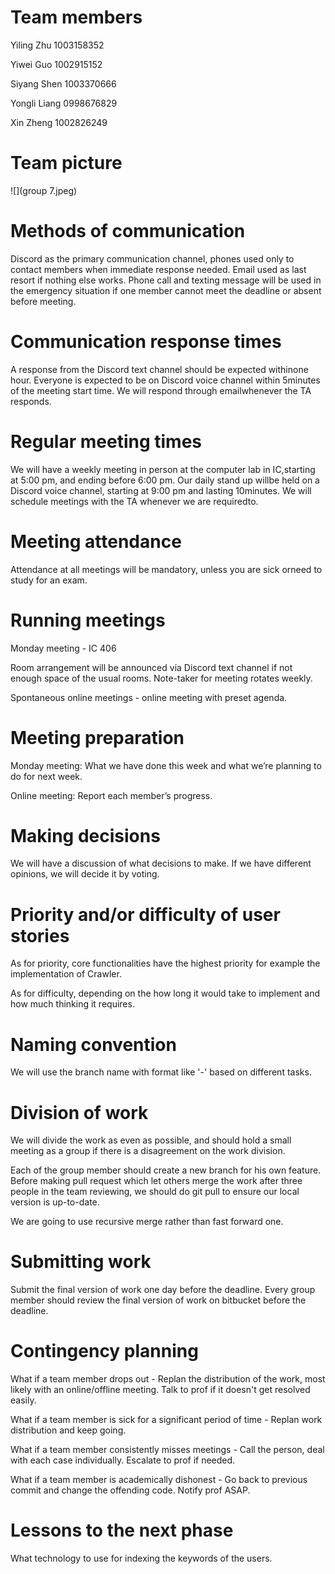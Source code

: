 # Team members

Yiling Zhu 1003158352

Yiwei Guo 1002915152

Siyang Shen 1003370666

Yongli Liang 0998676829

Xin Zheng 1002826249

# Team picture
![](group 7.jpeg)

# Methods of communication
Discord as the primary communication channel, phones used only to contact members when immediate response needed. Email used as last resort if nothing else works. Phone call and texting message will be used in the emergency situation if one member cannot meet the deadline or absent before meeting. 

# Communication response times
A​ ​response​ ​from​ ​the​ Discord ​text channel​ ​should​ ​be​ ​expected​ ​within​ ​one​ ​hour.​ ​Everyone​ ​is expected​ ​to​ ​be​ ​on​ Discord voice channel ​within​ ​5​ ​minutes​ ​of​ ​the​ ​meeting​ ​start​ ​time.​ ​We​ ​will​ ​respond​ ​through email​ ​whenever​ ​the​ ​TA​ ​responds.

# Regular meeting times
We​ ​will​ ​have​ ​a​ ​weekly​ ​meeting​ ​in​ ​person​ ​at​ ​the​ ​computer​ ​lab​ ​in​ ​IC,​ ​starting​ ​at​ ​5:00​ ​pm​,​ ​and​ ​ending​ ​before​ ​6:00​ ​pm.​ ​Our​ ​daily​ ​stand​ ​up​ ​will​ ​be​ ​held​ ​on​ ​a​ Discord voice channel, starting​ ​at​ ​9:00​ ​pm​ ​and​ ​lasting​ ​10​ ​minutes.​ ​We​ ​will​ ​schedule​ ​meetings​ ​with​ ​the​ ​TA​ ​whenever we​ ​are​ ​required​ ​to.

# Meeting attendance
Attendance​ ​at​ ​all​ ​meetings​ ​will​ ​be​ ​mandatory,​ ​unless​ ​you​ ​are​ ​sick​ ​or​ ​need​ ​to​ ​study​ ​for​ ​an exam.

# Running meetings
Monday meeting - IC 406

Room arrangement will be announced via Discord text channel if not enough space of the usual rooms. Note-taker for meeting rotates weekly.

Spontaneous online meetings - online meeting with preset agenda.

# Meeting preparation
Monday meeting: What we have done this week and what we’re planning to do for next week.

Online meeting: Report each member’s progress.

# Making decisions
We will have a discussion of what decisions to make. If we have different opinions, we will decide it by voting.

# Priority and/or difficulty  of user stories

As for priority, core functionalities have the highest priority for example the implementation of Crawler.

As for difficulty, depending on the how long it would take to implement and how much thinking it requires.

# Naming convention
We will use the branch name with format like '<action verb>-<work to be done>' based on different tasks.

# Division of work
We will divide the work as even as possible, and should hold a small meeting as a group if there is a disagreement on the work division.

Each of the group member should create a new branch for his own feature. Before making pull request which let others merge the work after three people in the team reviewing, we should do git pull to ensure our local version is up-to-date.

We are going to use recursive merge rather than fast forward one.

# Submitting work
Submit the final version of work one day before the deadline. Every group member should review the final version of work on bitbucket before the deadline.  

# Contingency planning
What if a team member drops out - Replan the distribution of the work, most likely with an online/offline meeting. Talk to prof if it doesn't get resolved easily.

What if a team member is sick for a significant period of time - Replan work distribution and keep going.

What if a team member consistently misses meetings - Call the person, deal with each case individually. Escalate to prof if needed.

What if a team member is academically dishonest - Go back to previous commit and change the offending code. Notify prof ASAP.

# Lessons to the next phase
What technology to use for indexing the keywords of the users.

